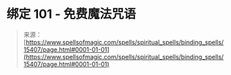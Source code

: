 <!--yml

分类: 未分类

日期：2024年06月12日 18:54:50

-->

# 绑定 101 - 免费魔法咒语

> 来源：[https://www.spellsofmagic.com/spells/spiritual_spells/binding_spells/15407/page.html#0001-01-01](https://www.spellsofmagic.com/spells/spiritual_spells/binding_spells/15407/page.html#0001-01-01)

